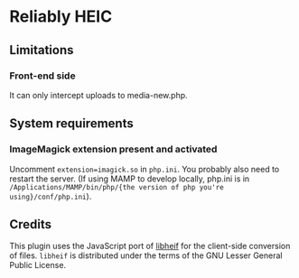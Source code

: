 # Reliably HEIC

## Limitations

### Front-end side

It can only intercept uploads to media-new.php.

## System requirements

### ImageMagick extension present and activated

Uncomment `extension=imagick.so` in `php.ini`. You probably also need to restart the server.
(If using MAMP to develop locally, php.ini is in `/Applications/MAMP/bin/php/{the version of php you're using}/conf/php.ini`).

## Credits

This plugin uses the JavaScript port of [libheif](https://github.com/strukturag/libheif/tree/master) for the client-side conversion of files. `libheif` is distributed under the terms of the GNU Lesser General Public License.
